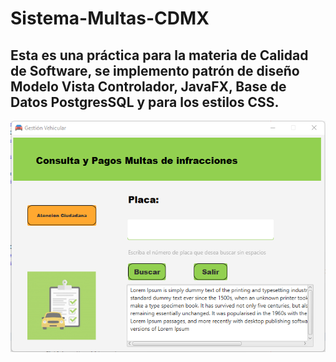 # Sistema-Multas-CDMX
## Esta es una práctica para la materia de Calidad de Software, se implemento patrón de diseño Modelo Vista Controlador, JavaFX, Base de Datos PostgresSQL y para los estilos CSS.
![Alt text](src/BuscarPlaca.png?raw=true "Primera Vista de la APP")


